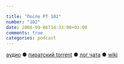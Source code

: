 ```yaml
---

title: "После РТ 102"
number: "102"
date: 2008-09-06T14:33:00+03:00
comments: true
categories: podcast
---
```

[аудио](http://cdn.radio-t.com/rt102post.mp3) ● [пиратский torrent](http://pirates.radio-t.com/torrents/rt102post.mp3.torrent) ● [лог чата](http://chat.radio-t.com/logs/radio-t-102.html) ● [wiki](http://wiki.radio-t.com/%D0%9F%D0%BE%D1%81%D0%BB%D0%B5_%D0%A0%D0%A2_102)<audio src="http://cdn.radio-t.com/rt102post.mp3" preload="none">
